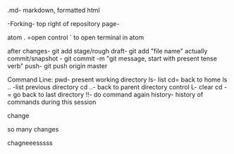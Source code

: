 .md- markdown, formatted html

-Forking- top right of repository page-

atom . =open
control ` to open terminal in atom

after changes- git add
stage/rough draft- git add "file name"
actually commit/snapshot - git commit -m "git message, start with present tense verb"
push- git push origin master

Command Line:
pwd- present working directory
ls- list
cd= back to home
ls .. -list previous directory
cd ..- back to parent directory
control L- clear
cd - = go back to last directory
!!- do command again
history- history of commands during this session

change

so many changes


chagneeesssss
